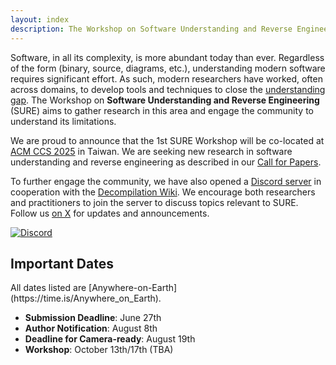 ```yaml
---
layout: index
description: The Workshop on Software Understanding and Reverse Engineering
---
```

Software, in all its complexity, is more abundant today than ever. 
Regardless of the form (binary, source, diagrams, etc.), understanding modern software requires significant effort.
As such, modern researchers have worked, often across domains, to develop tools and techniques to close the [understanding gap](https://media.defense.gov/2025/Jan/16/2003629074/-1/-1/0/Joint-Guide-Closing-the-Software-Understanding-Gap.PDF). 
The Workshop on **Software Understanding and Reverse Engineering** (SURE) aims to gather research in this area and engage the community to understand its limitations. 

We are proud to announce that the 1st SURE Workshop will be co-located at [ACM CCS 2025](https://www.sigsac.org/ccs/CCS2025/) in Taiwan.
We are seeking new research in software understanding and reverse engineering as described in our [Call for Papers](./cfp.md).

To further engage the community, we have also opened a [Discord server](https://discord.gg/eVySXH7ZQ8) in cooperation with the [Decompilation Wiki](https://decompilation.wiki/).
We encourage both researchers and practitioners to join the server to discuss topics relevant to SURE. 
Follow us [on X](https://x.com/sureworkshop) for updates and announcements. 

[![Discord](https://dcbadge.vercel.app/api/server/eVySXH7ZQ8)](https://discord.gg/eVySXH7ZQ8)

<h2 class="small-heading"> Important Dates </h2>
All dates listed are [Anywhere-on-Earth](https://time.is/Anywhere_on_Earth).

- **Submission Deadline**: June 27th
- **Author Notification**: August 8th
- **Deadline for Camera-ready**: August 19th
- **Workshop**: October 13th/17th (TBA)
